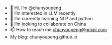 - 👋 Hi, I’m @chunyoupeng
- 👀 I’m interested in LLM recently
- 🌱 I’m currently learning NLP and python
- 💞️ I’m looking to collaborate on China
- 📫 How to reach me chunyoupeng@gmail.com
- My blog: chunyoupeng.github.io
<!---
chunyoupeng/chunyoupeng is a ✨ special ✨ repository because its `README.md` (this file) appears on your GitHub profile.
You can click the Preview link to take a look at your changes.
--->
